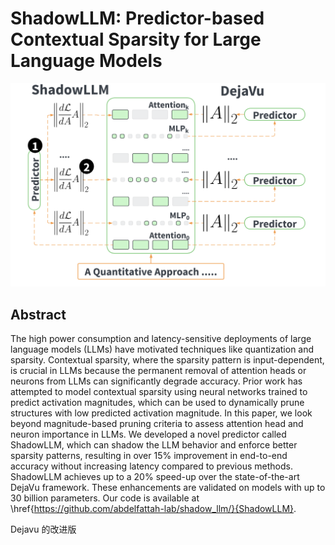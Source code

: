 # ShadowLLM: Predictor-based Contextual Sparsity for Large Language Models

<p align="center">
<img src="shadowLLM.png" width="600" title="blank">
</p>

## Abstract

The high power consumption and latency-sensitive deployments of large
language models (LLMs) have motivated techniques like quantization and
sparsity. Contextual sparsity, where the sparsity pattern is input-dependent,
is crucial in LLMs because the permanent removal of attention heads or neurons
from LLMs can significantly degrade accuracy. Prior work has attempted to model
contextual sparsity using neural networks trained to predict activation
magnitudes, which can be used to dynamically prune structures with low
predicted activation magnitude. In this paper, we look beyond magnitude-based
pruning criteria to assess attention head and neuron importance in LLMs. We
developed a novel predictor called ShadowLLM, which can shadow the LLM behavior
and enforce better sparsity patterns, resulting in over 15% improvement in
end-to-end accuracy without increasing latency compared to previous methods.
ShadowLLM achieves up to a 20\% speed-up over the state-of-the-art DejaVu
framework. These enhancements are validated on models with up to 30 billion
parameters. Our code is available at
\href{https://github.com/abdelfattah-lab/shadow_llm/}{ShadowLLM}.


Dejavu 的改进版